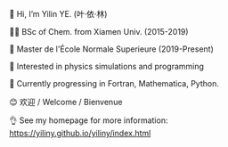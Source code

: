 👋 Hi, I’m Yilin YE. (叶·依·林)

🙋‍♂️ BSc of Chem. from Xiamen Univ. (2015-2019)

🎩 Master de l'École Normale Superieure (2019-Present)

👀 Interested in physics simulations and programming

🌱 Currently progressing in Fortran, Mathematica, Python.

😊 欢迎 / Welcome / Bienvenue 

👌 See my homepage for more information: https://yiliny.github.io/yiliny/index.html
